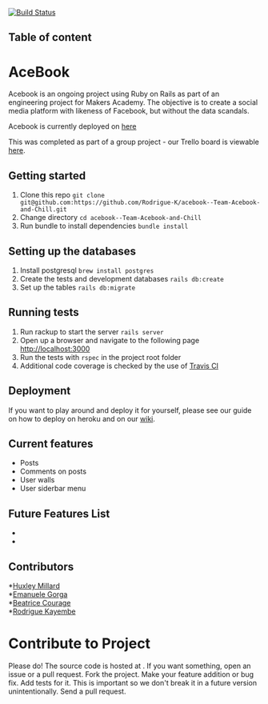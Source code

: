 [![Build Status](https://travis-ci.com/Rodrigue-K/acebook--Team-Acebook-and-Chill.svg?branch=master)](https://travis-ci.com/Rodrigue-K/acebook--Team-Acebook-and-Chill)

Table of content
--------



# AceBook

Acebook is an ongoing project using Ruby on Rails as part of an engineering project for Makers Academy. The objective is to create a social media platform with likeness of Facebook, but without the data scandals.

Acebook is currently deployed on [here](https://acebook-chill.herokuapp.com)

This was completed as part of a group project - our Trello board is viewable [here](https://trello.com/b/WCP79ISK/acebook-chill).


Getting started
---------

1. Clone this repo `git clone git@github.com:https://github.com/Rodrigue-K/acebook--Team-Acebook-and-Chill.git`
2. Change directory `cd acebook--Team-Acebook-and-Chill`
3. Run bundle to install dependencies `bundle install`


Setting up the databases
----------

1. Install postgresql `brew install postgres`
2. Create the tests and development databases `rails db:create`
4. Set up the tables `rails db:migrate`

Running tests
--------

1. Run rackup to start the server `rails server`
2. Open up a browser and navigate to the following page [http://localhost:3000](http://localhost:3000)
3. Run the tests with `rspec` in the project root folder
4. Additional code coverage is checked by the use of [Travis CI](https://travis-ci.com)

Deployment
-----

If you want to play around and deploy it for yourself, please see our guide on how to deploy on heroku and on our [wiki](https://github.com/Rodrigue-K/acebook--Team-Acebook-and-Chill/wiki/How-to-deploy-on-Heroku).

Current features
--------
- Posts
- Comments on posts
- User walls
- User siderbar menu

Future Features List
---------
* 
* 


Contributors
-------------

*[Huxley Millard](https://github.com/GLMill)  
*[Emanuele Gorga](https://github.com/emanuelegorga)  
*[Beatrice Courage](https://github.com/beacourage)  
*[Rodrigue Kayembe](https://github.com/Rodrigue-k/)  


# Contribute to Project 

Please do! The source code is hosted at . If you want something, open an issue or a pull request.
Fork the project.
Make your feature addition or bug fix.
Add tests for it. This is important so we don't break it in a future version unintentionally.
Send a pull request.



